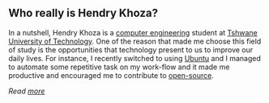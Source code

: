 
## Who really is Hendry Khoza?

In a nutshell, Hendry Khoza is a [computer engineering](https://en.wikipedia.org/wiki/Computer_engineering) student at 
[Tshwane University of Technology](https://www.tut.ac.za/). One of the reason that made me choose 
this field of study is the opportunities that technology present to us to 
improve our daily lives. For instance, I recently switched to using [Ubuntu](https://ubuntu.com/)
and I managed to automate some repetitive task on my work-flow and it made me
productive and encouraged me to contribute to [open-source](https://en.wikipedia.org/wiki/Open_source).

*Read [more](https://hendry3k.github.io)*
